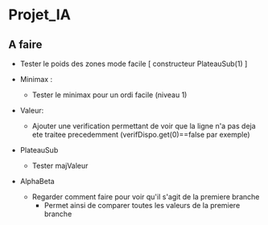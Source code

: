 # Projet_IA

## A faire


- Tester le poids des zones mode facile [ constructeur PlateauSub(1) ]

- Minimax :
  - Tester le minimax pour un ordi facile (niveau 1)

- Valeur:
  - Ajouter une verification permettant de voir que la ligne n'a pas deja ete traitee precedemment (verifDispo.get(0)==false par exemple)  

- PlateauSub
  - Tester majValeur

- AlphaBeta
  - Regarder comment faire pour voir qu'il s'agit de la premiere branche
    - Permet ainsi de comparer toutes les valeurs de la premiere branche
